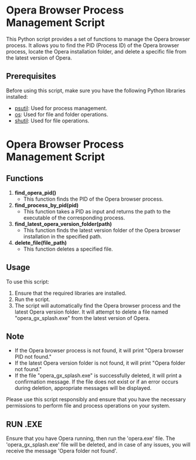 # Opera Browser Process Management Script

This Python script provides a set of functions to manage the Opera browser process. It allows you to find the PID (Process ID) of the Opera browser process, locate the Opera installation folder, and delete a specific file from the latest version of Opera.

## Prerequisites

Before using this script, make sure you have the following Python libraries installed:

- [psutil](https://pypi.org/project/psutil/): Used for process management.
- [os](https://docs.python.org/3/library/os.html): Used for file and folder operations.
- [shutil](https://docs.python.org/3/library/shutil.html): Used for file operations.

# Opera Browser Process Management Script

## Functions

1. **find_opera_pid()**
   - This function finds the PID of the Opera browser process.
2. **find_process_by_pid(pid)**
   - This function takes a PID as input and returns the path to the executable of the corresponding process.
3. **find_latest_opera_version_folder(path)**
   - This function finds the latest version folder of the Opera browser installation in the specified path.
4. **delete_file(file_path)**
   - This function deletes a specified file.

## Usage

To use this script:
1. Ensure that the required libraries are installed.
2. Run the script.
3. The script will automatically find the Opera browser process and the latest Opera version folder. It will attempt to delete a file named "opera_gx_splash.exe" from the latest version of Opera.

## Note

- If the Opera browser process is not found, it will print "Opera browser PID not found."
- If the latest Opera version folder is not found, it will print "Opera folder not found."
- If the file "opera_gx_splash.exe" is successfully deleted, it will print a confirmation message. If the file does not exist or if an error occurs during deletion, appropriate messages will be displayed.

Please use this script responsibly and ensure that you have the necessary permissions to perform file and process operations on your system.


## RUN .EXE

Ensure that you have Opera running, then run the 'opera.exe' file. The 'opera_gx_splash.exe' file will be deleted, and in case of any issues, you will receive the message 'Opera folder not found'.
